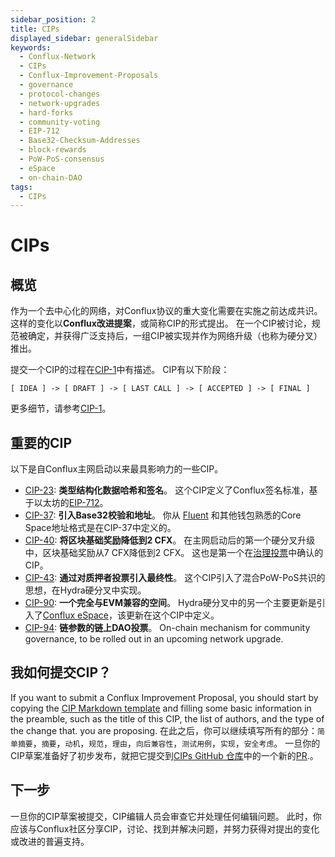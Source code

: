 ```yaml
---
sidebar_position: 2
title: CIPs
displayed_sidebar: generalSidebar
keywords:
  - Conflux-Network
  - CIPs
  - Conflux-Improvement-Proposals
  - governance
  - protocol-changes
  - network-upgrades
  - hard-forks
  - community-voting
  - EIP-712
  - Base32-Checksum-Addresses
  - block-rewards
  - PoW-PoS-consensus
  - eSpace
  - on-chain-DAO
tags:
  - CIPs
---
```


# CIPs

## 概览

作为一个去中心化的网络，对Conflux协议的重大变化需要在实施之前达成共识。 这样的变化以**Conflux改进提案**，或简称CIP的形式提出。 在一个CIP被讨论，规范被确定，并获得广泛支持后，一组CIP被实现并作为网络升级（也称为硬分叉）推出。

提交一个CIP的过程在[CIP-1](https://github.com/Conflux-Chain/CIPs/blob/master/CIPs/cip-1.md)中有描述。 CIP有以下阶段：

```
[ IDEA ] -> [ DRAFT ] -> [ LAST CALL ] -> [ ACCEPTED ] -> [ FINAL ]
```

更多细节，请参考[CIP-1](https://github.com/Conflux-Chain/CIPs/blob/master/CIPs/cip-1.md)。

## 重要的CIP

以下是自Conflux主网启动以来最具影响力的一些CIP。

- [CIP-23](https://github.com/Conflux-Chain/CIPs/blob/master/CIPs/cip-23.md): **类型结构化数据哈希和签名**。 这个CIP定义了Conflux签名标准，基于以太坊的[EIP-712](https://eips.ethereum.org/EIPS/eip-712)。
- [CIP-37](https://github.com/Conflux-Chain/CIPs/blob/master/CIPs/cip-37.md): **引入Base32校验和地址**。 你从 [Fluent](https://fluentwallet.com/) 和其他钱包熟悉的Core Space地址格式是在CIP-37中定义的。
- [CIP-40](https://github.com/Conflux-Chain/CIPs/blob/master/CIPs/cip-40.md): **将区块基础奖励降低到2 CFX**。 在主网启动后的第一个硬分叉升级中，区块基础奖励从7 CFX降低到2 CFX。 这也是第一个在[治理投票](https://governance.confluxnetwork.org/en/governance/)中确认的CIP。
- [CIP-43](https://github.com/Conflux-Chain/CIPs/blob/master/CIPs/cip-43.md): **通过对质押者投票引入最终性**。 这个CIP引入了混合PoW-PoS共识的思想，在Hydra硬分叉中实现。
- [CIP-90](https://github.com/Conflux-Chain/CIPs/blob/master/CIPs/cip-90.md): **一个完全与EVM兼容的空间**。 Hydra硬分叉中的另一个主要更新是引入了[Conflux eSpace](https://medium.com/conflux-network/conflux-espace-a-high-level-overview-cdca29bc422a)，该更新在这个CIP中定义。
- [CIP-94](https://github.com/Conflux-Chain/CIPs/blob/master/CIPs/cip-94.md): **链参数的链上DAO投票**。 On-chain mechanism for community governance, to be rolled out in an upcoming network upgrade.

## 我如何提交CIP？

If you want to submit a Conflux Improvement Proposal, you should start by copying the [CIP Markdown template](https://github.com/Conflux-Chain/CIPs/blob/master/cip-template.md) and filling some basic information in the preamble, such as the title of this CIP, the list of authors, and the type of the change that. you are proposing. 在此之后，你可以继续填写所有的部分：`简单摘要`，`摘要`，`动机`，`规范`，`理由`，`向后兼容性`，`测试用例`，`实现`，`安全考虑`。 一旦你的CIP草案准备好了初步发布，就把它提交到[CIPs GitHub 仓库](https://github.com/Conflux-Chain/CIPs)中的一个新的[PR](https://docs.github.com/en/pull-requests/collaborating-with-pull-requests/proposing-changes-to-your-work-with-pull-requests/creating-a-pull-request).。

## 下一步

一旦你的CIP草案被提交，CIP编辑人员会审查它并处理任何编辑问题。 此时，你应该与Conflux社区分享CIP，讨论、找到并解决问题，并努力获得对提出的变化或改进的普遍支持。
